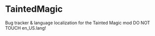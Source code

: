# TaintedMagic
Bug tracker & language localization for the Tainted Magic mod
DO NOT TOUCH en_US.lang!
